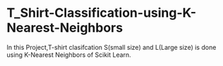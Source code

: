 # T_Shirt-Classification-using-K-Nearest-Neighbors
In this Project,T-shirt clasifcation S(small size) and L(Large size) is done using K-Nearest Neighbors of Scikit Learn.

